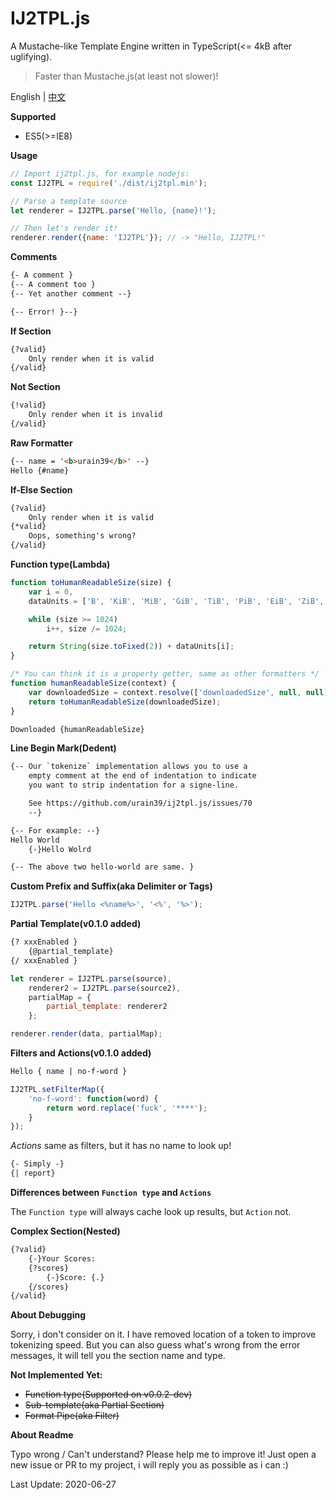 # IJ2TPL.js
A Mustache-like Template Engine written in TypeScript(<= 4kB after uglifying).

> Faster than Mustache.js(at least not slower)!

English | [中文](./README.zh.md)

**Supported**
- ES5(>=IE8)

**Usage**
```js
// Import ij2tpl.js, for example nodejs:
const IJ2TPL = require('./dist/ij2tpl.min');

// Parse a template source
let renderer = IJ2TPL.parse('Hello, {name}!');

// Then let's render it!
renderer.render({name: 'IJ2TPL'}); // -> "Hello, IJ2TPL!"
```

**Comments**
```html
{- A comment }
{-- A comment too }
{-- Yet another comment --}

{-- Error! }--}
```

**If Section**
```html
{?valid}
	Only render when it is valid
{/valid}
```

**Not Section**
```html
{!valid}
	Only render when it is invalid
{/valid}
```

**Raw Formatter**
```html
{-- name = '<b>urain39</b>' --}
Hello {#name}
```

**If-Else Section**
```html
{?valid}
	Only render when it is valid
{*valid}
	Oops, something's wrong?
{/valid}
```

**Function type(Lambda)**
```js
function toHumanReadableSize(size) {
	var i = 0,
	dataUnits = ['B', 'KiB', 'MiB', 'GiB', 'TiB', 'PiB', 'EiB', 'ZiB', 'YiB', 'BiB', 'NiB', 'DiB'];

	while (size >= 1024)
		i++, size /= 1024;

	return String(size.toFixed(2)) + dataUnits[i];
}

/* You can think it is a property getter, same as other formatters */
function humanReadableSize(context) {
	var downloadedSize = context.resolve(['downloadedSize', null, null]);
	return toHumanReadableSize(downloadedSize);
}
```

```html
Downloaded {humanReadableSize}
```

**Line Begin Mark(Dedent)**
```html
{-- Our `tokenize` implementation allows you to use a
	empty comment at the end of indentation to indicate
	you want to strip indentation for a signe-line.

	See https://github.com/urain39/ij2tpl.js/issues/70
	--}

{-- For example: --}
Hello World
	{-}Hello Wolrd

{-- The above two hello-world are same. }
```

**Custom Prefix and Suffix(aka Delimiter or Tags)**
```js
IJ2TPL.parse('Hello <%name%>', '<%', '%>');
```

**Partial Template(v0.1.0 added)**
```html
{? xxxEnabled }
	{@partial_template}
{/ xxxEnabled }
```

```js
let renderer = IJ2TPL.parse(source),
	renderer2 = IJ2TPL.parse(source2),
	partialMap = {
		partial_template: renderer2
	};

renderer.render(data, partialMap);
```

**Filters and Actions(v0.1.0 added)**
```html
Hello { name | no-f-word }
```

```js
IJ2TPL.setFilterMap({
	'no-f-word': function(word) {
		return word.replace('fuck', '****');
	}
});
```

*Actions* same as filters, but it has no name to look up!
```html
{- Simply -}
{| report}
```

**Differences between `Function type` and `Actions`**

The `Function type` will always cache look up results, but `Action` not.

**Complex Section(Nested)**
```html
{?valid}
	{-}Your Scores:
	{?scores}
		{-}Score: {.}
	{/scores}
{/valid}
```

**About Debugging**

Sorry, i don't consider on it. I have removed location of a token to improve tokenizing speed.
But you can also guess what's wrong from the error messages, it will tell you the section name and type.

**Not Implemented Yet:**
- ~~Function type(Supported on v0.0.2-dev)~~
- ~~Sub-template(aka Partial Section)~~
- ~~Format Pipe(aka Filter)~~

**About Readme**

Typo wrong / Can't understand? Please help me to improve it!
Just open a new issue or PR to my project, i will reply you as possible as i can :)

Last Update: 2020-06-27
